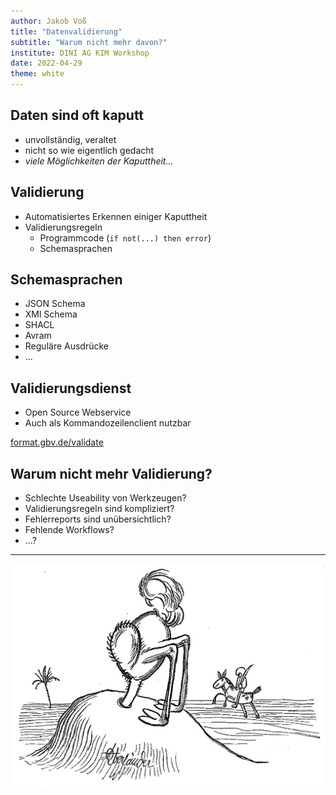 ```yaml
---
author: Jakob Voß
title: "Datenvalidierung"
subtitle: "Warum nicht mehr davon?"
institute: DINI AG KIM Workshop
date: 2022-04-29
theme: white
---
```


## Daten sind oft kaputt

* unvollständig, veraltet
* nicht so wie eigentlich gedacht
* _viele Möglichkeiten der Kaputtheit..._

## Validierung

* Automatisiertes Erkennen einiger Kaputtheit
* Validierungsregeln
    * Programmcode (`if not(...) then error`)
    * Schemasprachen

## Schemasprachen

* JSON Schema
* XMl Schema
* SHACL
* Avram
* Reguläre Ausdrücke
* ...

## Validierungsdienst

* Open Source Webservice
* Auch als Kommandozeilenclient nutzbar

[format.gbv.de/validate](https://format.gbv.de/validate/)

## Warum nicht mehr Validierung?

* Schlechte Useability von Werkzeugen?
* Validierungsregeln sind kompliziert?
* Fehlerreports sind unübersichtlich?
* Fehlende Workflows?
* ...?

---

![](Lustige_Naturgeschichte_oder_Zoologia_comica_62.jpg)




